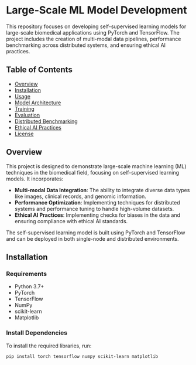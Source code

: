 # Large-Scale ML Model Development 

This repository focuses on developing self-supervised learning models for large-scale biomedical applications using PyTorch and TensorFlow. The project includes the creation of multi-modal data pipelines, performance benchmarking across distributed systems, and ensuring ethical AI practices.

## Table of Contents

- [Overview](#overview)
- [Installation](#installation)
- [Usage](#usage)
- [Model Architecture](#model-architecture)
- [Training](#training)
- [Evaluation](#evaluation)
- [Distributed Benchmarking](#distributed-benchmarking)
- [Ethical AI Practices](#ethical-ai-practices)
- [License](#license)

## Overview

This project is designed to demonstrate large-scale machine learning (ML) techniques in the biomedical field, focusing on self-supervised learning models. It incorporates:
- **Multi-modal Data Integration**: The ability to integrate diverse data types like images, clinical records, and genomic information.
- **Performance Optimization**: Implementing techniques for distributed systems and performance tuning to handle high-volume datasets.
- **Ethical AI Practices**: Implementing checks for biases in the data and ensuring compliance with ethical AI standards.

The self-supervised learning model is built using PyTorch and TensorFlow and can be deployed in both single-node and distributed environments.

## Installation

### Requirements

- Python 3.7+
- PyTorch
- TensorFlow
- NumPy
- scikit-learn
- Matplotlib

### Install Dependencies

To install the required libraries, run:

```bash
pip install torch tensorflow numpy scikit-learn matplotlib
